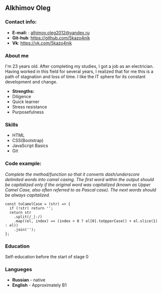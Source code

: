 ## Alkhimov Oleg

### Contact info:

- **E-mail:** : alhimov.oleg2012@yandex.ru
- **Git-hub**: https://github.com/5kazo4nik
- **Vk**: https://vk.com/5kazo4nik

### About me

I'm 23 years old. After completing my studies, I got a job as an electrician. Having worked in this field for several years, I realized that for me this is a path of stagnation and loss of time. I like the IT sphere for its constant development and change.

- **Strengths:**
- Diligence
- Quick learner
- Stress resistance
- Purposefulness

### Skills

- HTML
- CSS(Bootstrap)
- JavaScript Basics
- Git

### Code example:

_Complete the method/function so that it converts dash/underscore delimited words into camel casing. The first word within the output should be capitalized only if the original word was capitalized (known as Upper Camel Case, also often referred to as Pascal case). The next words should be always capitalized._

```
const toCamelCase = (str) => {
  if (!str) return '';
  return str
    .split(/_|-/)
    .map((el, index) => (index > 0 ? el[0].toUpperCase() + el.slice(1) : el))
    .join('');
};
```

### Education

Self-education before the start of stage 0

### Langueges

- **Russian** - native
- **English** - Approximately B1
